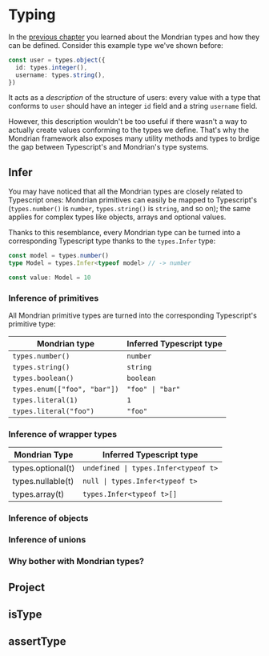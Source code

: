 # Typing

In the [previous chapter](./01-definition.md) you learned about the Mondrian types and how they can be defined. Consider this example type we've shown before:

```ts
const user = types.object({
  id: types.integer(),
  username: types.string(),
})
```

It acts as a _description_ of the structure of users: every value with a type that conforms to `user` should have an integer `id` field and a string `username` field.

However, this description wouldn't be too useful if there wasn't a way to actually create values conforming to the types we define.
That's why the Mondrian framework also exposes many utility methods and types to brdige the gap between Typescript's and Mondrian's type systems.

## Infer

You may have noticed that all the Mondrian types are closely related to Typescript ones: Mondrian primitives can easily be mapped to Typescript's (`types.number()` is `number`, `types.string()` is `string`, and so on); the same applies for complex types like objects, arrays and optional values.

Thanks to this resemblance, every Mondrian type can be turned into a corresponding Typescript type thanks to the `types.Infer` type:

```ts
const model = types.number()
type Model = types.Infer<typeof model> // -> number

const value: Model = 10
```

### Inference of primitives

All Mondrian primitive types are turned into the corresponding Typescript's primitive type:

| Mondrian type                | Inferred Typescript type        |
| ---------------------------- | ------------------------------- |
| `types.number()`             | `number`                        |
| `types.string()`             | `string`                        |
| `types.boolean()`            | `boolean`                       |
| `types.enum(["foo", "bar"])` | <code>"foo" &#124; "bar"</code> |
| `types.literal(1)`           | `1`                             |
| `types.literal("foo")`       | `"foo"`                         |

### Inference of wrapper types

| Mondrian Type     | Inferred Typescript type                                  |
| ----------------- | --------------------------------------------------------- |
| types.optional(t) | <code>undefined &#124; types.Infer&lt;typeof t&gt;</code> |
| types.nullable(t) | <code>null &#124; types.Infer&lt;typeof t&gt;</code>      |
| types.array(t)    | `types.Infer<typeof t>[]`                                 |

### Inference of objects

### Inference of unions

### Why bother with Mondrian types?

## Project

## isType

## assertType

